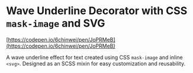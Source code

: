
# Wave Underline Decorator with CSS `mask-image` and SVG
[https://codepen.io/6chinwei/pen/JoPRMeB](https://codepen.io/6chinwei/pen/JoPRMeB)


A wave underline effect for text created using CSS `mask-image` and inline `<svg>`. Designed as an SCSS mixin for easy customization and reusability.